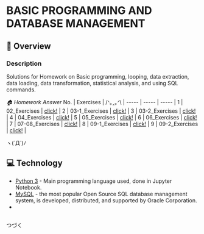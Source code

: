 # BASIC PROGRAMMING AND DATABASE MANAGEMENT

## 📖 Overview
### Description
Solutions for Homework on Basic programming, looping, data extraction, data loading, data transformation, statistical analysis, and using SQL commands.

*🏠 Homework Answer*
No. | Exercises | /ᐠ｡ꞈ｡ᐟ\ |
----- | ----- | ----- |
1 | 02_Exercises | [click!](https://github.com/DeepVader/DADS4002/blob/main/Ex02.ipynb) |
2 | 03-1_Exercises | [click!](https://github.com/DeepVader/DADS4002/blob/main/Ex03_1.ipynb) |
3 | 03-2_Exercises | [click!](https://github.com/DeepVader/DADS4002/blob/main/Ex03_2.ipynb) |
4 | 04_Exercises | [click!](https://github.com/DeepVader/DADS4002/blob/main/Ex04.ipynb) |
5 | 05_Exercises | [click!](https://github.com/DeepVader/DADS4002/blob/main/Ex05.ipynb) |
6 | 06_Exercises | [click!](https://github.com/DeepVader/DADS4002/blob/main/Ex06.ipynb) |
7 | 07-08_Exercises | [click!](https://github.com/DeepVader/DADS4002/blob/main/Ex07_08.ipynb) |
8 | 09-1_Exercises | [click!](https://github.com/DeepVader/DADS4002/blob/main/Ex09_1.ipynb) |
9 | 09-2_Exercises | [click!](https://github.com/DeepVader/DADS4002/blob/main/Ex09_2.ipynb) |

ヽ(`Д´)ﾉ

## 💻 Technology

+ [Python 3](http://www.python.org/) - Main programming language used, done in Jupyter Notebook.
+ [MySQL](https://dev.mysql.com/) - the most popular Open Source SQL database management system, is developed, distributed, and supported by Oracle Corporation.
+ []()

##
つづく
